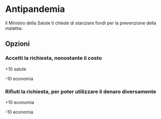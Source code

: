 # Antipandemia 
Il Ministro della Salute ti chiede di stanziare fondi per la prevenzione della malattia.
## Opzioni

### Accetti la richiesta, nonostante il costo
+10 salute

-10 economia
### Rifiuti la richiesta, per poter utilizzare il denaro diversamente
+10 economia

-10 economia
